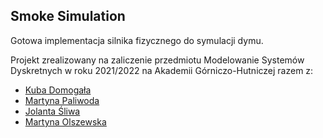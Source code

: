 ## Smoke Simulation
Gotowa implementacja silnika fizycznego do symulacji dymu.

Projekt zrealizowany na zaliczenie przedmiotu Modelowanie Systemów Dyskretnych w roku 2021/2022 na Akademii Górniczo-Hutniczej razem z:

* [Kuba Domogała]([https://github.com/Jakub-Domogala])
* [Martyna Paliwoda ]([https://github.com/paliwodam])
* [Jolanta Śliwa ]([https://github.com/tunczyk101])
* [Martyna Olszewska]([https://github.com/MaOlszewska])
